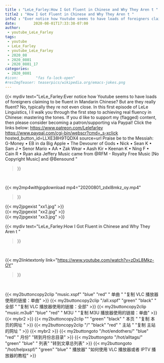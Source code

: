 ```yaml
---
title : "LeLe_Farley:How I Got Fluent in Chinese and Why They Aren t "
title2 : "How I Got Fluent in Chinese and Why They Aren t "
info2 : "Ever notice how Youtube seems to have loads of foreigners claiming to be fluent in Mandarin Chinese? But are they really  fluent?  No, typically they re not even close.  In this first episode of LeLe Linguistics, I ll walk you through the first step to achieving real fluency in Chinese: mastering the tones.  If you d like to support my (flagged) content, then please consider becoming a patron/supporting via Paypal! Click the links below:  https://www.patreon.com/Lelefarley   https://www.paypal.com/cgi-bin/webscr?cmd=_s-xclick hosted_button_id=LLXE38H9TQDX4 source=url  Praise be to the Messiah: G-Money • EB in da Big Apple •  The Devourer of Gods • Nick • Sean K • Sam J • Senor Mario • AA •  Zak Wear • Aash Kir • Keenan K • Ning F •  Cain R • Ryan aka Jeffery  Music came from @RFM - Royalty Free Music [No Copyright Music] and @Bensound "
date:        2020-08-01T17:33:38-07:00
author:
 - youtube_LeLe_Farley
tags:
 - youtube
 - LeLe_Farley
 - youtube_LeLe_Farley
 - 2020_08
 - 2020_0801
 - 2020_0801_17
categories:
 - 2020_0801
#icon:        "fas fa-lock-open"
#resImgTeaser: teaserpics/wikipedia.org/emacs-jokes.png
---
```


{{< mydiv text="LeLe_Farley:Ever notice how Youtube seems to have loads of foreigners claiming to be fluent in Mandarin Chinese? But are they really  fluent?  No, typically they re not even close.  In this first episode of LeLe Linguistics, I ll walk you through the first step to achieving real fluency in Chinese: mastering the tones.  If you d like to support my (flagged) content, then please consider becoming a patron/supporting via Paypal! Click the links below:  https://www.patreon.com/Lelefarley   https://www.paypal.com/cgi-bin/webscr?cmd=_s-xclick hosted_button_id=LLXE38H9TQDX4 source=url  Praise be to the Messiah: G-Money • EB in da Big Apple •  The Devourer of Gods • Nick • Sean K • Sam J • Senor Mario • AA •  Zak Wear • Aash Kir • Keenan K • Ning F •  Cain R • Ryan aka Jeffery  Music came from @RFM - Royalty Free Music [No Copyright Music] and @Bensound "
>}}
<br>


{{< my2mp4withjpgdownload mp4="20200801_zdxl8mkz_oy.mp4"
>}}

{{< my2jpgexist "xx1.jpg" >}}<br>
{{< my2jpgexist "xx2.jpg" >}}<br>
{{< my2jpgexist "xx3.jpg" >}}<br>



{{< mydiv text="LeLe_Farley:How I Got Fluent in Chinese and Why They Aren t "
>}}
<br>

{{< my2linktextonly link="https://www.youtube.com/watch?v=zDxL8Mkz-OY"
>}}


<br>

{{< my2buttoncopy2clip "music.xspf"        "blue"   "red"    " 单曲 "  "复制 VLC 播放器使用的链接：单曲" >}} {{< my2buttoncopy2clip "/all.xspf"         "green"  "black"  " 全部 "  "复制 VLC 播放器使用的链接：全部" >}} {{< my2buttoncopy2clip "music.m3u8"        "blue"   "red"    " M3U  "    "复制 M3U 播放器使用的链接：单曲" >}} {{< mybr2 >}} {{< my2buttoncopy2clip ""                  "green"  "black"  " 本页 "    "复制 本页的网址 " >}} {{< my2buttoncopy2clip "/"                 "black"  "red"    " 主站 "    "复制 主站的网址 " >}} {{< mybr2 >}} {{< my2buttongoto      "/hot/endothers/"   "blue"   "red"    " 月份"   "转到月份总目录" >}} {{< my2buttongoto      "/hot/alltags/"     "green"  "blue"   " 列表"   "转到文章总列表" >}} {{< my2buttongoto      "/hot/helpxspf/"    "green"  "blue"   " 播放器" "如何使用 VLC 播放器或者 IPTV 播放器的教程" >}} 
